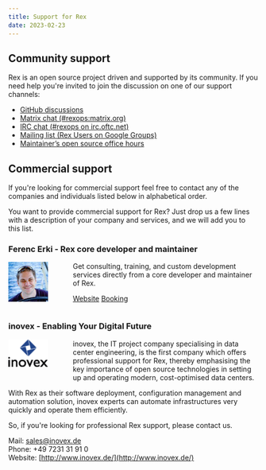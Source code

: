 ```yaml
---
title: Support for Rex
date: 2023-02-23
---
```


## Community support

Rex is an open source project driven and supported by its community. If you need help you're invited to join the discussion on one of our support channels:

- [GitHub discussions](https://github.com/RexOps/Rex/discussions)
- [Matrix chat (#rexops:matrix.org)](https://matrix.to/#/#rexops:matrix.org)
- [IRC chat (#rexops on irc.oftc.net)](https://webchat.oftc.net/?channels=rexops)
- [Mailing list (Rex Users on Google Groups)](https://groups.google.com/group/rex-users)
- [Maintainer’s open source office hours](https://cal.com/ferki/opensource)

## Commercial support

If you're looking for commercial support feel free to contact any of the companies and individuals listed below in alphabetical order.

You want to provide commercial support for Rex? Just drop us a few lines with a description of your company and services, and we will add you to this list.

### Ferenc Erki - Rex core developer and maintainer

<img style="float:left; padding-right: 50px;" src="/public/images/skin/rexify.org/ferki.jpg" alt="FErki" width="80" height="80" />

Get consulting, training, and custom development services directly from a core developer and maintainer of Rex.

<a href="https://ferki.it" class="btn">Website</a>
<a href="https://cal.com/ferki" class="btn">Booking</a>
<div style="overflow:auto"></div>

### inovex - Enabling Your Digital Future

<img style="float:left; padding-right: 50px; padding-bottom: 20px;" src="/public/images/skin/rexify.org/inovex_logo.png" alt="inovex" width="80" height="55" />

inovex, the IT project company specialising in data center engineering, is the first company which offers professional support for Rex, thereby emphasising the key importance of open source technologies in setting up and operating modern, cost-optimised data centers.

With Rex as their software deployment, configuration management and automation solution, inovex experts can automate infrastructures very quickly and operate them efficiently.

So, if you're looking for professional Rex support, please contact us.

Mail: [sales@inovex.de](mailto:sales@inovex.de)  
Phone: +49 7231 31 91 0  
Website: [http://www.inovex.de/](http://www.inovex.de/)

<div style="overflow:auto"></div>
